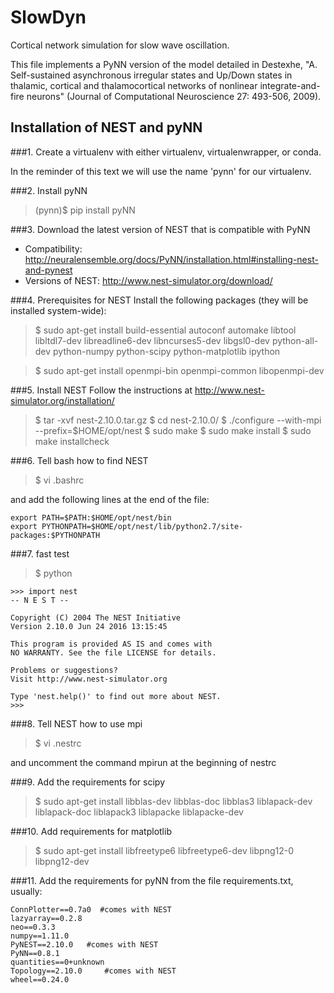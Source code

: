 # SlowDyn
Cortical network simulation for slow wave oscillation.

This file implements a PyNN version of the model detailed in Destexhe, "A. Self-sustained asynchronous irregular states and Up/Down states in thalamic, cortical and thalamocortical networks of nonlinear integrate-and-fire neurons" (Journal of Computational Neuroscience 27: 493-506, 2009).

## Installation of NEST and pyNN

###1. Create a virtualenv
with either virtualenv, virtualenwrapper, or conda.

In the reminder of this text we will use the name 'pynn' for our virtualenv.

###2. Install pyNN
> (pynn)$ pip install pyNN


###3. Download the latest version of NEST that is compatible with PyNN
- Compatibility: http://neuralensemble.org/docs/PyNN/installation.html#installing-nest-and-pynest
- Versions of NEST: http://www.nest-simulator.org/download/


###4. Prerequisites for NEST
Install the following packages (they will be installed system-wide):
> $ sudo apt-get install build-essential autoconf automake libtool libltdl7-dev libreadline6-dev libncurses5-dev libgsl0-dev python-all-dev python-numpy python-scipy python-matplotlib ipython

> $ sudo apt-get install openmpi-bin openmpi-common libopenmpi-dev


###5. Install NEST
Follow the instructions at http://www.nest-simulator.org/installation/
> $ tar -xvf nest-2.10.0.tar.gz
> $ cd nest-2.10.0/
> $ ./configure --with-mpi  --prefix=$HOME/opt/nest
> $ sudo make
> $ sudo make install
> $ sudo make installcheck

###6. Tell bash how to find NEST
> $ vi .bashrc

and add the following lines at the end of the file:
~~~~
export PATH=$PATH:$HOME/opt/nest/bin
export PYTHONPATH=$HOME/opt/nest/lib/python2.7/site-packages:$PYTHONPATH
~~~~

###7. fast test
> $ python

~~~~
>>> import nest
-- N E S T --

Copyright (C) 2004 The NEST Initiative
Version 2.10.0 Jun 24 2016 13:15:45

This program is provided AS IS and comes with
NO WARRANTY. See the file LICENSE for details.

Problems or suggestions?
Visit http://www.nest-simulator.org

Type 'nest.help()' to find out more about NEST.
>>>
~~~~

###8. Tell NEST how to use mpi
> $ vi .nestrc

and uncomment the command mpirun at the beginning of nestrc

###9. Add the requirements for scipy
> $ sudo apt-get install libblas-dev libblas-doc libblas3 liblapack-dev liblapack-doc liblapack3 liblapacke liblapacke-dev

###10. Add requirements for matplotlib
> $ sudo apt-get install libfreetype6 libfreetype6-dev libpng12-0 libpng12-dev

###11. Add the requirements for pyNN
from the file requirements.txt, usually:
~~~~
ConnPlotter==0.7a0  #comes with NEST
lazyarray==0.2.8
neo==0.3.3
numpy==1.11.0
PyNEST==2.10.0   #comes with NEST
PyNN==0.8.1
quantities==0+unknown
Topology==2.10.0     #comes with NEST
wheel==0.24.0
~~~~
